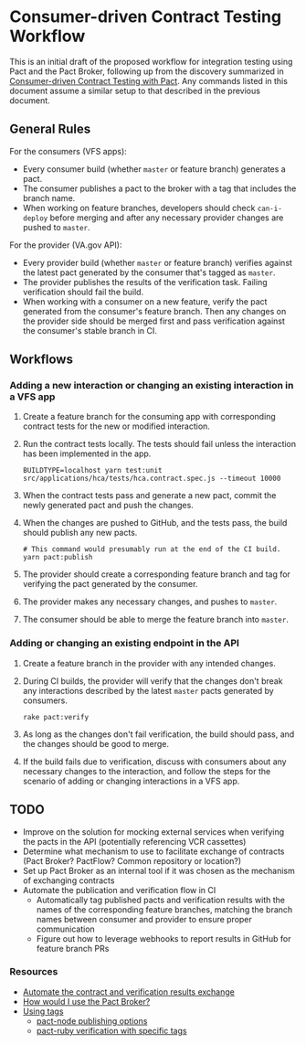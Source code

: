 # Consumer-driven Contract Testing Workflow

This is an initial draft of the proposed workflow for integration testing using Pact and the Pact Broker, following up from the discovery summarized in [Consumer-driven Contract Testing with Pact](https://github.com/department-of-veterans-affairs/va.gov-team/blob/4e01454bec0c8c0138ffd7d1e25d056275b5cab6/teams/vsp/teams/tools/2019-11-13-consumer-driven-contract-testing-with-pact.md). Any commands listed in this document assume a similar setup to that described in the previous document.



## General Rules

For the consumers (VFS apps):

- Every consumer build (whether `master` or feature branch) generates a pact.
- The consumer publishes a pact to the broker with a tag that includes the branch name.
- When working on feature branches, developers should check `can-i-deploy` before merging and after any necessary provider changes are pushed to `master`.

For the provider (VA.gov API):

- Every provider build (whether `master` or feature branch) verifies against the latest pact generated by the consumer that's tagged as `master`.
- The provider publishes the results of the verification task. Failing verification should fail the build.
- When working with a consumer on a new feature, verify the pact generated from the consumer's feature branch. Then any changes on the provider side should be merged first and pass verification against the consumer's stable branch in CI.



## Workflows

### Adding a new interaction or changing an existing interaction in a VFS app

1. Create a feature branch for the consuming app with corresponding contract tests for the new or modified interaction.
2. Run the contract tests locally. The tests should fail unless the interaction has been implemented in the app.

    ```
    BUILDTYPE=localhost yarn test:unit src/applications/hca/tests/hca.contract.spec.js --timeout 10000
    ```

3. When the contract tests pass and generate a new pact, commit the newly generated pact and push the changes.
4. When the changes are pushed to GitHub, and the tests pass, the build should publish any new pacts.

    ```
    # This command would presumably run at the end of the CI build.
    yarn pact:publish
    ```

5. The provider should create a corresponding feature branch and tag for verifying the pact generated by the consumer.
6. The provider makes any necessary changes, and pushes to `master`.
7. The consumer should be able to merge the feature branch into `master`.

### Adding or changing an existing endpoint in the API

1. Create a feature branch in the provider with any intended changes.
2. During CI builds, the provider will verify that the changes don't break any interactions described by the latest `master` pacts generated by consumers.

    ```
    rake pact:verify
    ```

3. As long as the changes don't fail verification, the build should pass, and the changes should be good to merge.
4. If the build fails due to verification, discuss with consumers about any necessary changes to the interaction, and follow the steps for the scenario of adding or changing interactions in a VFS app.



## TODO

- Improve on the solution for mocking external services when verifying the pacts in the API (potentially referencing VCR cassettes)
- Determine what mechanism to use to facilitate exchange of contracts (Pact Broker? PactFlow? Common repository or location?)
- Set up Pact Broker as an internal tool if it was chosen as the mechanism of exchanging contracts
- Automate the publication and verification flow in CI
    - Automatically tag published pacts and verification results with the names of the corresponding feature branches, matching the branch names between consumer and provider to ensure proper communication
    - Figure out how to leverage webhooks to report results in GitHub for feature branch PRs


### Resources

- [Automate the contract and verification results exchange](https://docs.pact.io/best_practices/pact_nirvana#4-automate-the-contract-and-verification-results-exchange)
- [How would I use the Pact Broker?](https://github.com/pact-foundation/pact_broker#how-would-i-use-the-pact-broker)
- [Using tags](https://github.com/pact-foundation/pact_broker/wiki/Using-tags)
    - [pact-node publishing options](https://github.com/pact-foundation/pact-node#pact-broker-publishing)
    - [pact-ruby verification with specific tags](https://github.com/pact-foundation/pact-ruby/wiki/Verifying-pacts#fetching-pacts-from-a-pact-broker)

